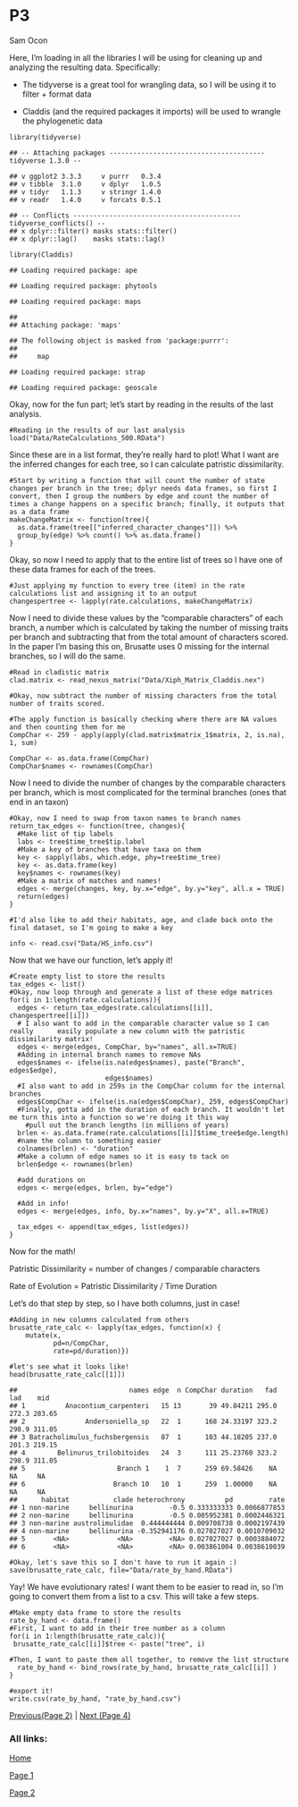P3
================
Sam Ocon

Here, I’m loading in all the libraries I will be using for cleaning up
and analyzing the resulting data. Specifically:

-   The tidyverse is a great tool for wrangling data, so I will be using
    it to filter + format data

-   Claddis (and the required packages it imports) will be used to
    wrangle the phylogenetic data

<!-- -->

    library(tidyverse)

    ## -- Attaching packages --------------------------------------- tidyverse 1.3.0 --

    ## v ggplot2 3.3.3     v purrr   0.3.4
    ## v tibble  3.1.0     v dplyr   1.0.5
    ## v tidyr   1.1.3     v stringr 1.4.0
    ## v readr   1.4.0     v forcats 0.5.1

    ## -- Conflicts ------------------------------------------ tidyverse_conflicts() --
    ## x dplyr::filter() masks stats::filter()
    ## x dplyr::lag()    masks stats::lag()

    library(Claddis)

    ## Loading required package: ape

    ## Loading required package: phytools

    ## Loading required package: maps

    ## 
    ## Attaching package: 'maps'

    ## The following object is masked from 'package:purrr':
    ## 
    ##     map

    ## Loading required package: strap

    ## Loading required package: geoscale

Okay, now for the fun part; let’s start by reading in the results of the
last analysis.

    #Reading in the results of our last analysis
    load("Data/RateCalculations_500.RData")

Since these are in a list format, they’re really hard to plot! What I
want are the inferred changes for each tree, so I can calculate
patristic dissimilarity.

    #Start by writing a function that will count the number of state changes per branch in the tree; dplyr needs data frames, so first I convert, then I group the numbers by edge and count the number of times a change happens on a specific branch; finally, it outputs that as a data frame
    makeChangeMatrix <- function(tree){
      as.data.frame(tree[["inferred_character_changes"]]) %>%
      group_by(edge) %>% count() %>% as.data.frame()
    }

Okay, so now I need to apply that to the entire list of trees so I have
one of these data frames for each of the trees.

    #Just applying my function to every tree (item) in the rate calculations list and assigning it to an output
    changespertree <- lapply(rate.calculations, makeChangeMatrix)

Now I need to divide these values by the “comparable characters” of each
branch, a number which is calculated by taking the number of missing
traits per branch and subtracting that from the total amount of
characters scored. In the paper I’m basing this on, Brusatte uses 0
missing for the internal branches, so I will do the same.

    #Read in cladistic matrix
    clad.matrix <- read_nexus_matrix("Data/Xiph_Matrix_Claddis.nex")

    #Okay, now subtract the number of missing characters from the total number of traits scored. 

    #The apply function is basically checking where there are NA values and then counting them for me
    CompChar <- 259 - apply(apply(clad.matrix$matrix_1$matrix, 2, is.na), 1, sum)

    CompChar <- as.data.frame(CompChar)
    CompChar$names <- rownames(CompChar)

Now I need to divide the number of changes by the comparable characters
per branch, which is most complicated for the terminal branches (ones
that end in an taxon)

    #Okay, now I need to swap from taxon names to branch names
    return_tax_edges <- function(tree, changes){
      #Make list of tip labels
      labs <- tree$time_tree$tip.label
      #Make a key of branches that have taxa on them
      key <- sapply(labs, which.edge, phy=tree$time_tree)
      key <- as.data.frame(key)
      key$names <- rownames(key)
      #Make a matrix of matches and names!
      edges <- merge(changes, key, by.x="edge", by.y="key", all.x = TRUE)
      return(edges)
    }

    #I'd also like to add their habitats, age, and clade back onto the final dataset, so I'm going to make a key

    info <- read.csv("Data/HS_info.csv")

Now that we have our function, let’s apply it!

    #Create empty list to store the results
    tax_edges <- list()
    #Okay, now loop through and generate a list of these edge matrices
    for(i in 1:length(rate.calculations)){
      edges <- return_tax_edges(rate.calculations[[i]], changespertree[[i]])
      # I also want to add in the comparable character value so I can really      easily populate a new column with the patristic dissimilarity matrix!
      edges <- merge(edges, CompChar, by="names", all.x=TRUE)
      #Adding in internal branch names to remove NAs
      edges$names <- ifelse(is.na(edges$names), paste("Branch", edges$edge), 
                            edges$names)
      #I also want to add in 259s in the CompChar column for the internal branches
      edges$CompChar <- ifelse(is.na(edges$CompChar), 259, edges$CompChar)
      #Finally, gotta add in the duration of each branch. It wouldn't let me turn this into a function so we're doing it this way
        #pull out the branch lengths (in millions of years)
      brlen <- as.data.frame(rate.calculations[[i]]$time_tree$edge.length)
      #name the column to something easier
      colnames(brlen) <- "duration"
      #Make a column of edge names so it is easy to tack on
      brlen$edge <- rownames(brlen)
      
      #add durations on
      edges <- merge(edges, brlen, by="edge")
      
      #Add in info!
      edges <- merge(edges, info, by.x="names", by.y="X", all.x=TRUE)
      
      tax_edges <- append(tax_edges, list(edges))
    }

Now for the math!

Patristic Dissimilarity = number of changes / comparable characters

Rate of Evolution = Patristic Dissimilarity / Time Duration

Let’s do that step by step, so I have both columns, just in case!

    #Adding in new columns calculated from others
    brusatte_rate_calc <- lapply(tax_edges, function(x) {
        mutate(x,
               pd=n/CompChar,
               rate=pd/duration)})

    #let's see what it looks like!
    head(brusatte_rate_calc[[1]])

    ##                            names edge  n CompChar duration   fad   lad    mid
    ## 1          Anacontium_carpenteri   15 13       39 49.84211 295.0 272.3 283.65
    ## 2               Andersoniella_sp   22  1      168 24.33197 323.2 298.9 311.05
    ## 3 Batracholimulus_fuchsbergensis   87  1      103 44.18205 237.0 201.3 219.15
    ## 4        Belinurus_trilobitoides   24  3      111 25.23760 323.2 298.9 311.05
    ## 5                       Branch 1    1  7      259 69.58426    NA    NA     NA
    ## 6                      Branch 10   10  1      259  1.00000    NA    NA     NA
    ##      habitat           clade heterochrony          pd         rate
    ## 1 non-marine     bellinurina         -0.5 0.333333333 0.0066877853
    ## 2 non-marine     bellinurina         -0.5 0.005952381 0.0002446321
    ## 3 non-marine austrolimulidae  0.444444444 0.009708738 0.0002197439
    ## 4 non-marine     bellinurina -0.352941176 0.027027027 0.0010709032
    ## 5       <NA>            <NA>         <NA> 0.027027027 0.0003884072
    ## 6       <NA>            <NA>         <NA> 0.003861004 0.0038610039

    #Okay, let's save this so I don't have to run it again :)
    save(brusatte_rate_calc, file="Data/rate_by_hand.RData")

Yay! We have evolutionary rates! I want them to be easier to read in, so
I’m going to convert them from a list to a csv. This will take a few
steps.

    #Make empty data frame to store the results
    rate_by_hand <- data.frame()
    #First, I want to add in their tree number as a column
    for(i in 1:length(brusatte_rate_calc)){
     brusatte_rate_calc[[i]]$tree <- paste("tree", i)
     
    #Then, I want to paste them all together, to remove the list structure
      rate_by_hand <- bind_rows(rate_by_hand, brusatte_rate_calc[[i]] )
    }

    #export it!
    write.csv(rate_by_hand, "rate_by_hand.csv")
[Previous(Page 2)](https://sbocon.github.io/geol593/P2) | [Next (Page 4)](https://sbocon.github.io/geol593/P4)

### All links:
[Home](https://sbocon.github.io/geol593/)

[Page 1](https://sbocon.github.io/geol593/P1)

[Page 2](https://sbocon.github.io/geol593/P2)

